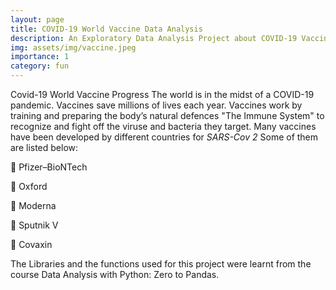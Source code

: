 ```yaml
---
layout: page
title: COVID-19 World Vaccine Data Analysis 
description: An Exploratory Data Analysis Project about COVID-19 Vaccines
img: assets/img/vaccine.jpeg
importance: 1
category: fun
---
```


Covid-19 World Vaccine Progress
    The world is in the midst of a COVID-19 pandemic. Vaccines save millions of lives each year. Vaccines work by training and preparing the body’s natural defences "The Immune System" to recognize and fight off the viruse and bacteria they target. Many vaccines have been developed by different countries for *SARS-Cov 2*
Some of them are listed below:

 💉 Pfizer–BioNTech

 💉 Oxford

 💉 Moderna

 💉 Sputnik V
 
 💉 Covaxin


The Libraries and the functions used for this project were learnt from the course Data Analysis with Python: Zero to Pandas.
